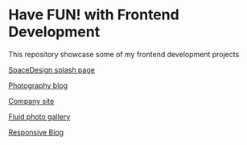 Have FUN! with Frontend Development
===
This repository showcase some of my frontend development projects

[SpaceDesign splash page](http://j1wu.github.io/frontend-playground/company-splash-page/)

[Photography blog](http://j1wu.github.io/frontend-playground/photography-blog/)

[Company site](http://j1wu.github.io/frontend-playground/company-site/)

[Fluid photo gallery](http://j1wu.github.io/frontend-playground/fluid-photo-gallery/)

[Responsive Blog](http://j1wu.github.io/frontend-playground/responsive-blog/)
